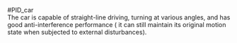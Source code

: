 #PID_car  
The car is capable of straight-line driving, turning at various angles, and has good anti-interference performance ( it can still maintain its original motion state when subjected to external disturbances).
